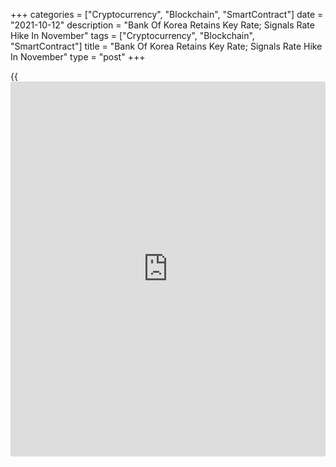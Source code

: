 +++
categories = ["Cryptocurrency", "Blockchain", "SmartContract"]
date = "2021-10-12"
description = "Bank Of Korea Retains Key Rate; Signals Rate Hike In November"
tags = ["Cryptocurrency", "Blockchain", "SmartContract"]
title = "Bank Of Korea Retains Key Rate; Signals Rate Hike In November"
type = "post"
+++

{{<iframe id="large-banner" src="https://www.bounty.group/#slide=18.0" width="100%" height="600" scrolling="no" style="border: 0px solid rgb(216, 221, 230); border-radius: 3px;">}}

Bank of Korea maintained its key interest rate on Tuesday but signaled a
rate hike as early as in November to rein in high inflation and
household debt.

The Monetary Policy Board of the Bank of Korea decided to leave its base
rate unchanged at 0.75 percent. The bank had raised its rate by a
quarter-point in August.  
  
Governor Lee Ju-yeol said the bank can consider hiking key rate at the
next meeting should the economic recovery proceed as expected.

The board said it will appropriately adjust the degree of monetary
[policy](https://www.fintechee.com/policy/) accommodation as the Korean [economy][1] is expected to continue
its sound growth and inflation to run above 2 percent for some time,
despite ongoing uncertainties over the virus, the bank said in a
statement.

The bank expects consumer price inflation to run at the mid-2 percent
level for some time, exceeding the path projected in August, before
declining somewhat.  
  
Core inflation is forecast to increase to around the upper-1 percent
level.

Going forward, the economy is likely to continue its recovery driven by
private consumption. The economy is forecast to grow this year at a pace
around 4 percent, unchanged from the prior outlook.

Further, [policy](https://www.fintechee.com/policy/)makers observed that the increase in household loans
remains at a high level, and housing prices have continued to increase
rapidly in all parts of the country.

With the economy set to carry on expanding at a decent pace, a November
hike is highly likely, Alex Holmes, an economist at Capital Economics,
said. The economist expects three further 25 basis point hikes in 2022,
taking the [policy](https://www.fintechee.com/policy/) rate to 1.75 percent.

For comments and feedback [contact](https://www.playgroundfx.com/contact/): editorial@rtt[news](https://www.letsplayfx.com/blog/forex-news-website/).com

[Economic News][1]

 **What parts of the world are seeing the best (and worst) economic
performances lately? Click[here][2] to check out our [Econ Scorecard][2]
and find out! See up-to-the-moment [ranking](https://www.playgroundfx.com/blog/crypto-exchange-ranking/)s for the best and worst
performers in [GDP][2], [unemployment rate][3], [inflation][4] and much
more.**

   1. www.rtt[news](https://www.letsplayfx.com/blog/forex-news-website/).com/Content/EconomicNews.aspx
   2. www.rtt[news](https://www.letsplayfx.com/blog/forex-news-website/).com/economic-scorecard/world-rank/GDP/highest-performance.aspx
   3. www.rtt[news](https://www.letsplayfx.com/blog/forex-news-website/).com/economic-scorecard/world-rank/unemployment-rate/lowest-performance.aspx
   4. www.rtt[news](https://www.letsplayfx.com/blog/forex-news-website/).com/economic-scorecard/world-rank/CPI/highest-performance.aspx